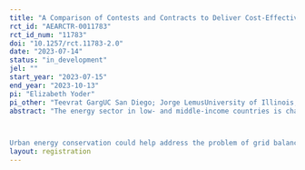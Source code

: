 ```yaml
---
title: "A Comparison of Contests and Contracts to Deliver Cost-Effective Energy Conservation"
rct_id: "AEARCTR-0011783"
rct_id_num: "11783"
doi: "10.1257/rct.11783-2.0"
date: "2023-07-14"
status: "in_development"
jel: ""
start_year: "2023-07-15"
end_year: "2023-10-13"
pi: "Elizabeth Yoder"
pi_other: "Teevrat GargUC San Diego; Jorge LemusUniversity of Illinois; Guillermo MarshallUniversity of British Columbia; Chi TaVirginia Tech"
abstract: "The energy sector in low- and middle-income countries is characterized by two stylized facts: (a) higher rates of particulate and carbon emissions per unit electricity generated and (b) low aggregate energy production and transmission losses resulting in lack of access and reliability of electricity. These concerns have led policy makers to encourage demand-side management through, for example, energy conservation programs in urban households such as tiered pricing, behavioral nudges, and direct “bonus” payments to keep energy use below a target maximum.

Urban energy conservation could help address the problem of grid balancing, that is reducing peak demand, especially as LMICs (including Vietnam where we are conducting our study) transition to a larger share of their electricity being generated from renewable resources. This is crucial to achieving the emissions reduction promise of renewable energy. However, the issue of incentivizing agents (households) to exert costly, unobservable effort (energy abatement) is a long-standing and open question in economics. In many settings, including ours, the principal (utility) observes a performance measure (energy use) correlated with agent’s effort but not the effort directly because the principal is unable to observe shocks beyond the control of the agent (e.g. weather, household demand shock). One possible solution is to use rank-ordered tournaments that incentivize relative performance, thereby obviating the need for the principal to observe common shocks. In this project, we draw on a rich theoretical and nascent empirical literature on contracts and rank-ordered tournaments to test aggregate conservation across contracts and contests and recover parameters that allow us to understand their effects at scale."
layout: registration
---
```


